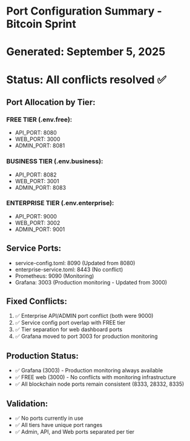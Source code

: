 # Port Configuration Summary - Bitcoin Sprint
# Generated: September 5, 2025
# Status: All conflicts resolved ✅

## Port Allocation by Tier:

### FREE TIER (.env.free):
- API_PORT:    8080
- WEB_PORT:    3000  
- ADMIN_PORT:  8081

### BUSINESS TIER (.env.business):
- API_PORT:    8082
- WEB_PORT:    3001
- ADMIN_PORT:  8083

### ENTERPRISE TIER (.env.enterprise):
- API_PORT:    9000
- WEB_PORT:    3002
- ADMIN_PORT:  9001

## Service Ports:
- service-config.toml:    8090 (Updated from 8080)
- enterprise-service.toml: 8443 (No conflict)
- Prometheus:             9090 (Monitoring)
- Grafana:                3003 (Production monitoring - Updated from 3000)

## Fixed Conflicts:
1. ✅ Enterprise API/ADMIN port conflict (both were 9000)
2. ✅ Service config port overlap with FREE tier
3. ✅ Tier separation for web dashboard ports
4. ✅ Grafana moved to port 3003 for production monitoring

## Production Status:
- ✅ Grafana (3003) - Production monitoring always available
- ✅ FREE web (3000) - No conflicts with monitoring infrastructure
- ✅ All blockchain node ports remain consistent (8333, 28332, 8335)

## Validation:
- ✅ No ports currently in use
- ✅ All tiers have unique port ranges
- ✅ Admin, API, and Web ports separated per tier
